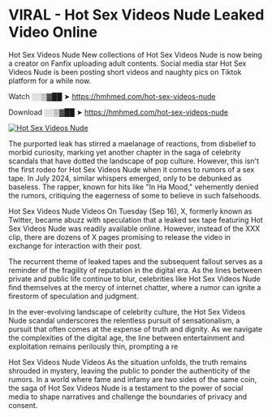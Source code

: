# VIRAL - Hot Sex Videos Nude Leaked Video Online

Hot Sex Videos Nude New collections of Hot Sex Videos Nude is now being a creator on Fanfix uploading adult contents. Social media star Hot Sex Videos Nude is been posting short videos and naughty pics on Tiktok platform for a while now.

Watch ░░▒▓██ ➤ https://hmhmed.com/hot-sex-videos-nude

Download ░░▒▓██ ➤ https://hmhmed.com/hot-sex-videos-nude

[![Hot Sex Videos Nude](https://i.imgur.com/dJHk4Zq.gif)](https://hmhmed.com/hot-sex-videos-nude)

The purported leak has stirred a maelanage of reactions, from disbelief to morbid curiosity, marking yet another chapter in the saga of celebrity scandals that have dotted the landscape of pop culture. However, this isn't the first rodeo for Hot Sex Videos Nude when it comes to rumors of a sex tape. In July 2024, similar whispers emerged, only to be debunked as baseless. The rapper, known for hits like "In Ha Mood," vehemently denied the rumors, critiquing the eagerness of some to believe in such falsehoods.

Hot Sex Videos Nude Videos
On Tuesday (Sep 16), X, formerly known as Twitter, became abuzz with speculation that a leaked sex tape featuring Hot Sex Videos Nude was readily available online. However, instead of the XXX clip, there are dozens of X pages promising to release the video in exchange for interaction with their post.

The recurrent theme of leaked tapes and the subsequent fallout serves as a reminder of the fragility of reputation in the digital era. As the lines between private and public life continue to blur, celebrities like Hot Sex Videos Nude find themselves at the mercy of internet chatter, where a rumor can ignite a firestorm of speculation and judgment.

In the ever-evolving landscape of celebrity culture, the Hot Sex Videos Nude scandal underscores the relentless pursuit of sensationalism, a pursuit that often comes at the expense of truth and dignity. As we navigate the complexities of the digital age, the line between entertainment and exploitation remains perilously thin, prompting a re

Hot Sex Videos Nude Videos
As the situation unfolds, the truth remains shrouded in mystery, leaving the public to ponder the authenticity of the rumors. In a world where fame and infamy are two sides of the same coin, the saga of Hot Sex Videos Nude is a testament to the power of social media to shape narratives and challenge the boundaries of privacy and consent.